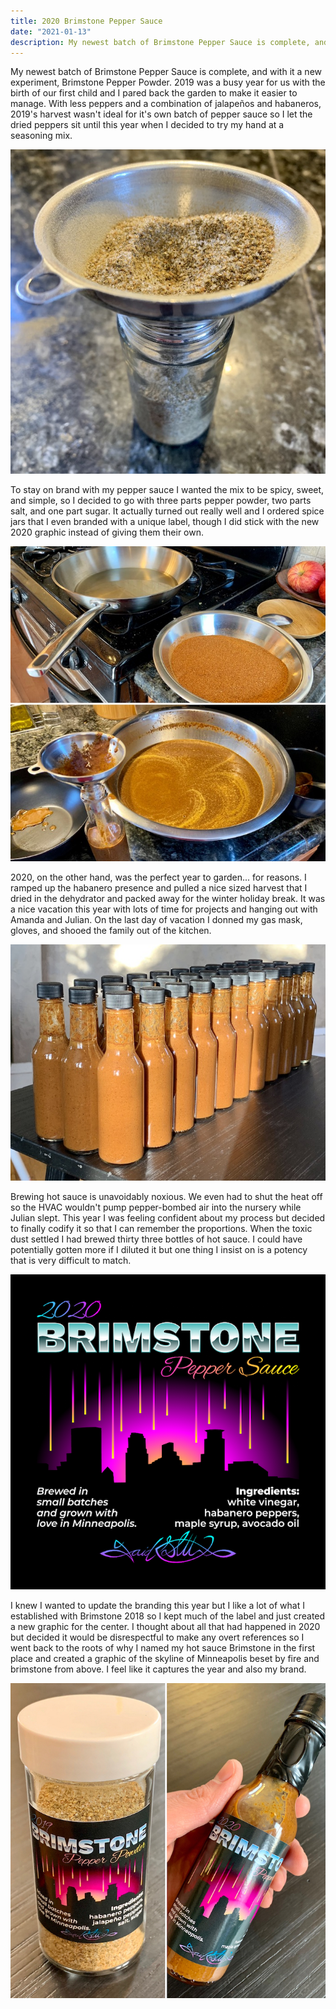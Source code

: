 ```yaml
---
title: 2020 Brimstone Pepper Sauce
date: "2021-01-13"
description: My newest batch of Brimstone Pepper Sauce is complete, and with it a new experiment, Brimstone Pepper Powder. 
---
```


My newest batch of Brimstone Pepper Sauce is complete, and with it a new experiment, Brimstone Pepper Powder. 2019 was a busy year for us with the birth of our first child and I pared back the garden to make it easier to manage. With less peppers and a combination of jalapeños and habaneros, 2019's harvest wasn't ideal for it's own batch of pepper sauce so I let the dried peppers sit until this year when I decided to try my hand at a seasoning mix.

![Mixing Brimstone Pepper Powder](./20210113-mixing.jpg)

To stay on brand with my pepper sauce I wanted the mix to be spicy, sweet, and simple, so I decided to go with three parts pepper powder, two parts salt, and one part sugar. It actually turned out really well and I ordered spice jars that I even branded with a unique label, though I did stick with the new 2020 graphic instead of giving them their own.

![Mixing Brimstone Pepper Powder](./20210113-brewing.jpg)

2020, on the other hand, was the perfect year to garden... for reasons. I ramped up the habanero presence and pulled a nice sized harvest that I dried in the dehydrator and packed away for the winter holiday break. It was a nice vacation this year with lots of time for projects and hanging out with Amanda and Julian. On the last day of vacation I donned my gas mask, gloves, and shooed the family out of the kitchen.

![Mixing Brimstone Pepper Powder](./20210113-bottles.jpg)

Brewing hot sauce is unavoidably noxious. We even had to shut the heat off so the HVAC wouldn't pump pepper-bombed air into the nursery while Julian slept. This year I was feeling confident about my process but decided to finally codify it so that I can remember the proportions. When the toxic dust settled I had brewed thirty three bottles of hot sauce. I could have potentially gotten more if I diluted it but one thing I insist on is a potency that is very difficult to match.

![Mixing Brimstone Pepper Powder](./20210113-label.png)

I knew I wanted to update the branding this year but I like a lot of what I established with Brimstone 2018 so I kept much of the label and just created a new graphic for the center. I thought about all that had happened in 2020 but decided it would be disrespectful to make any overt references so I went back to the roots of why I named my hot sauce Brimstone in the first place and created a graphic of the skyline of Minneapolis beset by fire and brimstone from above. I feel like it captures the year and also my brand. 

![Mixing Brimstone Pepper Powder](./20210113-labeled.jpg)
